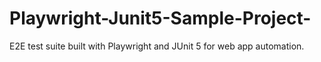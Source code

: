 # Playwright-Junit5-Sample-Project-
E2E test suite built with Playwright and JUnit 5 for web app automation.
